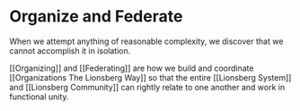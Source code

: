 # Organize and Federate
When we attempt anything of reasonable complexity, we discover that we cannot accomplish it in isolation. 

[[Organizing]] and [[Federating]] are how we build and coordinate [[Organizations The Lionsberg Way]] so that the entire [[Lionsberg System]] and [[Lionsberg Community]] can rightly relate to one another and work in functional unity. 

